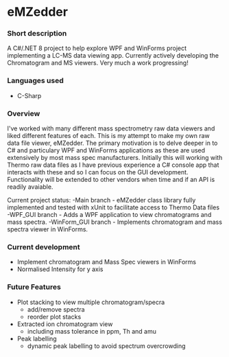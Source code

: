 # eMZedder

### Short description

A C#/.NET 8 project to help explore WPF and WinForms project implementing a LC-MS data viewing app. Currently actively developing the Chromatogram and MS viewers. Very much a work progressing!

### Languages used

- C-Sharp

### Overview

I've worked with many different mass spectrometry raw data viewers and liked different features of each. This is my attempt to make my own raw data file viewer, eMZedder. The primary motivation is to delve deeper in to C# and particulary WPF and WinForms applications as these are used extensively by most mass spec manufacturers.  Initially this will working with Thermo raw data files as I have previous experience a C# console app that interacts with these and so I can focus on the GUI development. Functionality will be extended to other vendors when time and if an API is readily avaiable.

Current project status:
-Main branch
	- eMZedder class library fully implemented and tested with xUnit to facilitate access to Thermo Data files
-WPF_GUI branch
	- Adds a WPF application to view chromatograms and mass spectra. 
-WinForm_GUI branch
	- Implements chromatogram and mass spectra viewer in WinForms.

### Current development
- Implement chromatogram and Mass Spec viewers in WinForms
- Normalised Intensity for y axis 

### Future Features
- Plot stacking to view multiple chromatogram/specra
	- add/remove spectra
	- reorder plot stacks
- Extracted ion chromatogram view
	- including mass tolerance in ppm, Th and amu
- Peak labelling
	- dynamic peak labelling to avoid spectrum overcrowding